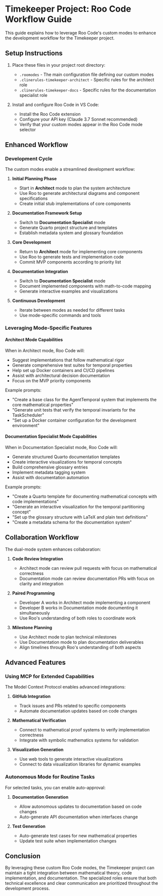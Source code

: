 # Timekeeper Project: Roo Code Workflow Guide

This guide explains how to leverage Roo Code's custom modes to enhance the development workflow for the Timekeeper project.

## Setup Instructions

1. Place these files in your project root directory:

   - `.roomodes` - The main configuration file defining our custom modes
   - `.clinerules-timekeeper-architect` - Specific rules for the architect role
   - `.clinerules-timekeeper-docs` - Specific rules for the documentation specialist role

2. Install and configure Roo Code in VS Code:
   - Install the Roo Code extension
   - Configure your API key (Claude 3.7 Sonnet recommended)
   - Verify that your custom modes appear in the Roo Code mode selector

## Enhanced Workflow

### Development Cycle

The custom modes enable a streamlined development workflow:

1. **Initial Planning Phase**

   - Start in **Architect** mode to plan the system architecture
   - Use Roo to generate architectural diagrams and component specifications
   - Create initial stub implementations of core components

2. **Documentation Framework Setup**

   - Switch to **Documentation Specialist** mode
   - Generate Quarto project structure and templates
   - Establish metadata system and glossary foundation

3. **Core Development**

   - Return to **Architect** mode for implementing core components
   - Use Roo to generate tests and implementation code
   - Commit MVP components according to priority list

4. **Documentation Integration**

   - Switch to **Documentation Specialist** mode
   - Document implemented components with math-to-code mapping
   - Generate interactive examples and visualizations

5. **Continuous Development**
   - Iterate between modes as needed for different tasks
   - Use mode-specific commands and tools

### Leveraging Mode-Specific Features

#### Architect Mode Capabilities

When in Architect mode, Roo Code will:

- Suggest implementations that follow mathematical rigor
- Generate comprehensive test suites for temporal properties
- Help set up Docker containers and CI/CD pipelines
- Assist with architectural decision documentation
- Focus on the MVP priority components

Example prompts:

- "Create a base class for the AgentTemporal system that implements the core mathematical properties"
- "Generate unit tests that verify the temporal invariants for the TaskScheduler"
- "Set up a Docker container configuration for the development environment"

#### Documentation Specialist Mode Capabilities

When in Documentation Specialist mode, Roo Code will:

- Generate structured Quarto documentation templates
- Create interactive visualizations for temporal concepts
- Build comprehensive glossary entries
- Implement metadata tagging system
- Assist with documentation automation

Example prompts:

- "Create a Quarto template for documenting mathematical concepts with code implementations"
- "Generate an interactive visualization for the temporal partitioning concept"
- "Set up the glossary structure with LaTeX and plain text definitions"
- "Create a metadata schema for the documentation system"

## Collaboration Workflow

The dual-mode system enhances collaboration:

1. **Code Review Integration**

   - Architect mode can review pull requests with focus on mathematical correctness
   - Documentation mode can review documentation PRs with focus on clarity and integration

2. **Paired Programming**

   - Developer A works in Architect mode implementing a component
   - Developer B works in Documentation mode documenting it simultaneously
   - Use Roo's understanding of both roles to coordinate work

3. **Milestone Planning**
   - Use Architect mode to plan technical milestones
   - Use Documentation mode to plan documentation deliverables
   - Align timelines through Roo's understanding of both aspects

## Advanced Features

### Using MCP for Extended Capabilities

The Model Context Protocol enables advanced integrations:

1. **GitHub Integration**

   - Track issues and PRs related to specific components
   - Automate documentation updates based on code changes

2. **Mathematical Verification**

   - Connect to mathematical proof systems to verify implementation correctness
   - Integrate with symbolic mathematics systems for validation

3. **Visualization Generation**
   - Use web tools to generate interactive visualizations
   - Connect to data visualization libraries for dynamic examples

### Autonomous Mode for Routine Tasks

For selected tasks, you can enable auto-approval:

1. **Documentation Generation**

   - Allow autonomous updates to documentation based on code changes
   - Auto-generate API documentation when interfaces change

2. **Test Generation**
   - Auto-generate test cases for new mathematical properties
   - Update test suite when implementation changes

## Conclusion

By leveraging these custom Roo Code modes, the Timekeeper project can maintain a tight integration between mathematical theory, code implementation, and documentation. The specialized roles ensure that both technical excellence and clear communication are prioritized throughout the development process.
